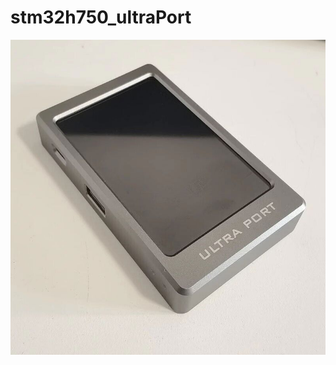 # stm32h750_ultraPort

![Development Board](https://raw.githubusercontent.com/abelykh0/stm32h750_ultraPort/master/doc/ultraPort.jpg)
